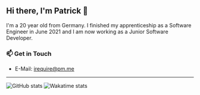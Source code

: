 ## Hi there, I'm Patrick 👋
I'm a 20 year old from Germany. I finished my apprenticeship as a Software Engineer in June 2021 and I am now working as a Junior Software Developer.

### :mailbox: Get in Touch
<!-- LinkedIn: https://www.linkedin.com/in/patrick-list-klz/ -->
- E-Mail: irequire@pm.me

---
![GitHub stats](https://github-readme-stats.vercel.app/api?username=requ1Re&show_icons=true&theme=dracula&count_private=true)
![Wakatime stats](https://github-readme-stats.vercel.app/api/wakatime?username=iRequire&theme=dracula&layout=compact)
<!-- ![GitHub Top Languages (Public Repos)](https://github-readme-stats.vercel.app/api/top-langs/?username=iRequire&show_icons=true&theme=dracula&layout=compact) -->
